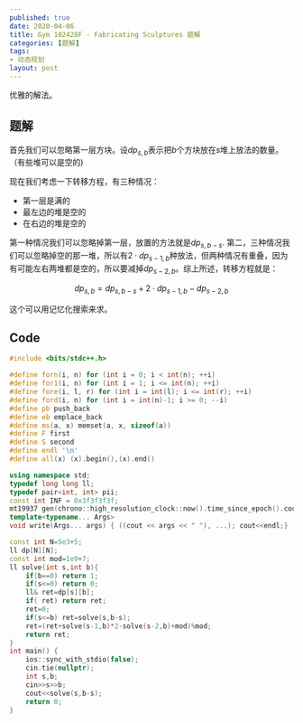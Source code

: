 ```yaml
---
published: true
date: 2020-04-06
title: Gym 102428F - Fabricating Sculptures 题解
categories: [题解]
tags:
- 动态规划
layout: post
---
```

优雅的解法。


## 题解

首先我们可以忽略第一层方块。设$dp_{s,b}$表示把$b$个方块放在$s$堆上放法的数量。（有些堆可以是空的)

现在我们考虑一下转移方程，有三种情况：

- 第一层是满的
- 最左边的堆是空的
- 在右边的堆是空的

第一种情况我们可以忽略掉第一层，放置的方法就是$dp_{s,b-s}$. 第二，三种情况我们可以忽略掉空的那一堆，所以有$2\cdot dp_{s-1,b}$种放法，但两种情况有重叠，因为有可能左右两堆都是空的，所以要减掉$dp_{s-2,b}$。综上所述，转移方程就是：

$$dp_{s,b}=dp_{s,b-s}+2\cdot dp_{s-1,b}-dp_{s-2,b}$$

这个可以用记忆化搜索来求。

## Code
```cpp
#include <bits/stdc++.h>

#define forn(i, n) for (int i = 0; i < int(n); ++i)
#define for1(i, n) for (int i = 1; i <= int(n); ++i)
#define fore(i, l, r) for (int i = int(l); i <= int(r); ++i)
#define ford(i, n) for (int i = int(n)-1; i >= 0; --i)
#define pb push_back
#define eb emplace_back
#define ms(a, x) memset(a, x, sizeof(a))
#define F first
#define S second
#define endl '\n'
#define all(x) (x).begin(),(x).end()

using namespace std;
typedef long long ll;
typedef pair<int, int> pii;
const int INF = 0x3f3f3f3f;
mt19937 gen(chrono::high_resolution_clock::now().time_since_epoch().count());
template<typename... Args>
void write(Args... args) { ((cout << args << " "), ...); cout<<endl;}

const int N=5e3+5;
ll dp[N][N];
const int mod=1e9+7;
ll solve(int s,int b){
    if(b==0) return 1;
    if(s<=0) return 0;
    ll& ret=dp[s][b];
    if( ret) return ret;
    ret=0;
    if(s<=b) ret=solve(s,b-s);
    ret=(ret+solve(s-1,b)*2-solve(s-2,b)+mod)%mod;
    return ret;
}
int main() {
    ios::sync_with_stdio(false);
    cin.tie(nullptr);
    int s,b;
    cin>>s>>b;
    cout<<solve(s,b-s);
    return 0;
}
```
